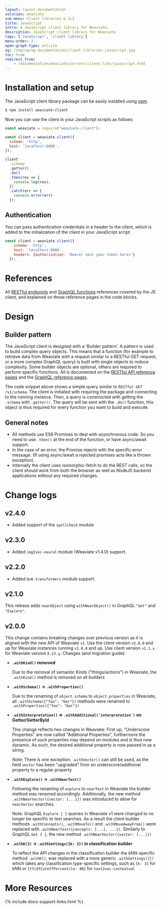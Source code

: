 ```yaml
---
layout: layout-documentation
solution: weaviate
sub-menu: Client libraries & CLI
title: JavaScript
intro: A JavaScript client library for Weaviate.
description: JavaScript client library for Weaviate
tags: ['JavaScript', 'client library']
menu-order: 2
open-graph-type: article
og: /img/og/og-documentation/client-libraries-javascript.jpg
toc: true
redirect_from:
    - /documentation/weaviate/current/client-libs/javascript.html
---
```


# Installation and setup

The JavaScript client library package can be easily installed using [npm](https://www.npmjs.com/).

```bash
$ npm install weaviate-client
```

Now you can use the client in your JavaScript scripts as follows:

```javascript
const weaviate = require("weaviate-client");

const client = weaviate.client({
  scheme: 'http',
  host: 'localhost:8080',
});

client
  .schema
  .getter()
  .do()
  .then(res => {
    console.log(res);
  })
  .catch(err => {
    console.error(err)
  });
```

## Authentication

You can pass authentication credentials in a header to the client, which is added to the initialization of the client in your JavaScript script: 

```js
const client = weaviate.client({
    scheme: 'http',
    host: 'localhost:8080',
    headers: {authorization: 'Bearer <put your token here>'}
  });
```

# References

All [RESTful endpoints](../restful-api-references/index.html) and [GraphQL functions](../graphql-references/index.html) references covered by the JS client, and explained on those reference pages in the code blocks.

# Design

## Builder pattern

The JavaScript client is designed with a 'Builder pattern'. A pattern is used to build complex query objects. This means that a function (for example to retrieve data from Weaviate with a request similar to a RESTful GET request, or a more complex GraphQL query) is built with single objects to reduce complexity. Some builder objects are optional, others are required to perform specific functions. All is documented on the [RESTful API reference pages](../restful-api-references/index.html) and the [GraphQL reference pages](../graphql-references/index.html).

The code snippet above shows a simple query similar to `RESTful GET /v1/schema`. The client is initiated with requiring the package and connecting to the running instance. Then, a query is constructed with getting the `.schema` with `.getter()`. The query will be sent with the `.do()` function, this object is thus required for every function you want to build and execute. 

## General notes
- All methods use ES6 Promises to deal with asynchronous code. So you need to use `.then()` at the end of the function, or have async/await support.  
- In the case of an error, the Promise rejects with the specific error message. (If using async/await a rejected promises acts like a thrown exception).
- Internally the client uses isomorphic-fetch to do the REST calls, so the client should work from both the browser as well as NodeJS backend applications without any required changes.

# Change logs

## v2.4.0
- Added support of the `spellcheck` module

## v2.3.0

- Added `img2vec-neural` module (Weaviate v1.4.0) support.

## v2.2.0

- Added `QnA-transformers` module support.

## v2.1.0

This release adds `nearObject` using `withNearObject()` in GraphQL `"Get"` and `"Explore"`.

## v2.0.0

This change contains breaking changes over previous version as it is aligned with the new API of Weaviate `v1`. Use the client version `v2.0.0` and up for Weaviate instances running `v1.0.0` and up. Use client version `v1.1.x` for Weaviate version `0.23.y`.
Changes (and migration guide):
* **`.withKind()` removed**

  Due to the removal of semantic Kinds ("things/actions") in Weaviate, the `.withKind()` method is removed on all builders

* **`.withSchema()` -> `.withProperties()`**

  Due to the renaming of `object.schema` to `object.properties` in Weaviate, all `.withSchema({"foo": "bar"})` methods were renamed to `.withProperties({"foo": "bar"})`

* **`.withInterpretation()` => `.withAdditional('interpretation')` on Getter/GetterById**

  This change reflects two changes in Weaviate: First up, "Underscore Properties" are now called "Additional Properties", furthermore the presence of such properties may depend on modules and is thus now dynamic. As such, the desired additional property is now passed in as a string. 

  Note: There is one exception: `.withVector()` can still be used, as the field `vector` has been "upgraded" from an underscore/additional property to a regular property

* **`.withExplore()` -> `.withNearText()`**

  Following the renaming of `explore` to `nearText` in Weaviate the builder method was renamed accordingly. Additionally, the new method `.withNearVector({vector: [...]})` was introduced to allow for `nearVector` searches. 

  Note: GraphQL `Explore { }` queries in Weaviate v1 were changed to no longer be specific to text searches. As a result the client builder methods `.withConcepts()`, `.withMoveTo()` and `.withMoveAwayFrom()` were replaced with `.withNearText({concepts: [...], ...})`. Similarly to GraphQL `Get { }`, the new method `.withNearVector({vector: [...]})`

* **`.withK(3)` -> `.withSettings({k: 3})` in classification builder**

  To reflect the API changes in the classification builder the kNN-specific method `.withK()`, was replaced with a more generic `.withSettings({})` which takes any classification type-specific settings, such as `{k: 3}` for kNN or `{tfidfCutoffPercentile: 80}` for `text2vec-contextual`


# More Resources

{% include docs-support-links.html %}